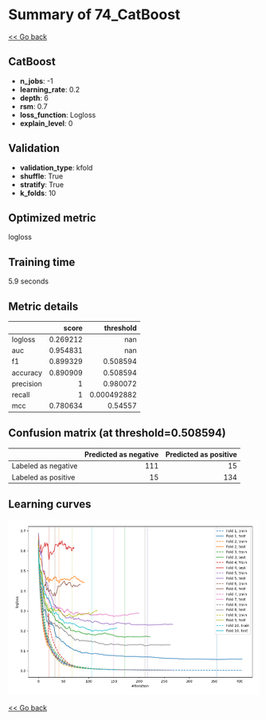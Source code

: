 # Summary of 74_CatBoost

[<< Go back](../README.md)


## CatBoost
- **n_jobs**: -1
- **learning_rate**: 0.2
- **depth**: 6
- **rsm**: 0.7
- **loss_function**: Logloss
- **explain_level**: 0

## Validation
 - **validation_type**: kfold
 - **shuffle**: True
 - **stratify**: True
 - **k_folds**: 10

## Optimized metric
logloss

## Training time

5.9 seconds

## Metric details
|           |    score |     threshold |
|:----------|---------:|--------------:|
| logloss   | 0.269212 | nan           |
| auc       | 0.954831 | nan           |
| f1        | 0.899329 |   0.508594    |
| accuracy  | 0.890909 |   0.508594    |
| precision | 1        |   0.980072    |
| recall    | 1        |   0.000492882 |
| mcc       | 0.780634 |   0.54557     |


## Confusion matrix (at threshold=0.508594)
|                     |   Predicted as negative |   Predicted as positive |
|:--------------------|------------------------:|------------------------:|
| Labeled as negative |                     111 |                      15 |
| Labeled as positive |                      15 |                     134 |

## Learning curves
![Learning curves](learning_curves.png)

[<< Go back](../README.md)
